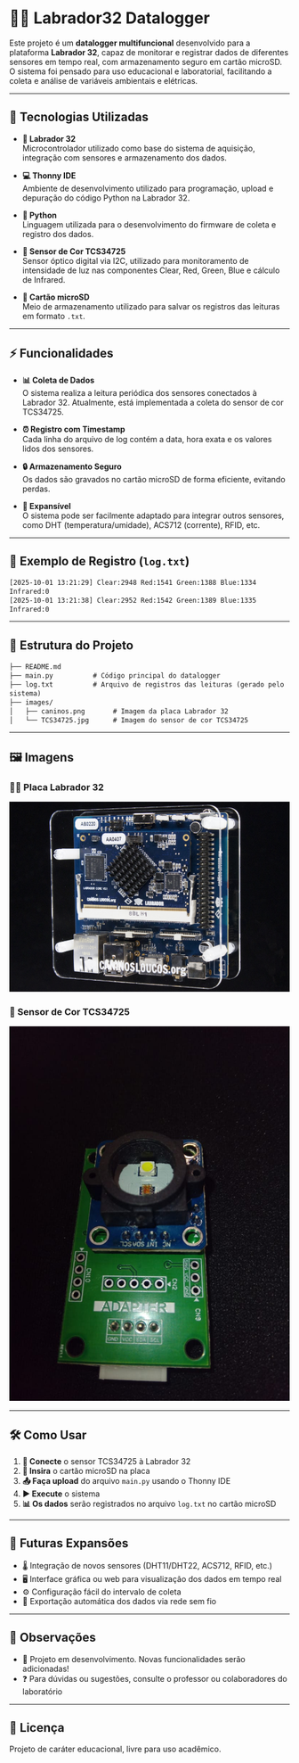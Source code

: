 # 🐕‍🦺 Labrador32 Datalogger

Este projeto é um **datalogger multifuncional** desenvolvido para a plataforma **Labrador 32**, capaz de monitorar e registrar dados de diferentes sensores em tempo real, com armazenamento seguro em cartão microSD. O sistema foi pensado para uso educacional e laboratorial, facilitando a coleta e análise de variáveis ambientais e elétricas.

---

## 🚀 Tecnologias Utilizadas

- **🔧 Labrador 32**  
  Microcontrolador utilizado como base do sistema de aquisição, integração com sensores e armazenamento dos dados.

- **💻 Thonny IDE**  
  Ambiente de desenvolvimento utilizado para programação, upload e depuração do código Python na Labrador 32.

- **🐍 Python**  
  Linguagem utilizada para o desenvolvimento do firmware de coleta e registro dos dados.

- **🎨 Sensor de Cor TCS34725**  
  Sensor óptico digital via I2C, utilizado para monitoramento de intensidade de luz nas componentes Clear, Red, Green, Blue e cálculo de Infrared.

- **💾 Cartão microSD**  
  Meio de armazenamento utilizado para salvar os registros das leituras em formato `.txt`.

---

## ⚡ Funcionalidades

- **📊 Coleta de Dados**  
  O sistema realiza a leitura periódica dos sensores conectados à Labrador 32. Atualmente, está implementada a coleta do sensor de cor TCS34725.

- **⏰ Registro com Timestamp**  
  Cada linha do arquivo de log contém a data, hora exata e os valores lidos dos sensores.

- **🔒 Armazenamento Seguro**  
  Os dados são gravados no cartão microSD de forma eficiente, evitando perdas.

- **🔧 Expansível**  
  O sistema pode ser facilmente adaptado para integrar outros sensores, como DHT (temperatura/umidade), ACS712 (corrente), RFID, etc.

---

## 📝 Exemplo de Registro (`log.txt`)

```
[2025-10-01 13:21:29] Clear:2948 Red:1541 Green:1388 Blue:1334 Infrared:0
[2025-10-01 13:21:38] Clear:2952 Red:1542 Green:1389 Blue:1335 Infrared:0
```

---

## 📁 Estrutura do Projeto

```
├── README.md
├── main.py          # Código principal do datalogger
├── log.txt          # Arquivo de registros das leituras (gerado pelo sistema)
├── images/
│   ├── caninos.png       # Imagem da placa Labrador 32
│   └── TCS34725.jpg      # Imagem do sensor de cor TCS34725
```

---

## 🖼️ Imagens

### 🐕‍🦺 Placa Labrador 32
![Placa Labrador 32](./images/caninos.png)

### 🎨 Sensor de Cor TCS34725
![Sensor TCS34725](./images/TCS34725.jpg)

---

## 🛠️ Como Usar

1. **🔌 Conecte** o sensor TCS34725 à Labrador 32
2. **💾 Insira** o cartão microSD na placa
3. **📤 Faça upload** do arquivo `main.py` usando o Thonny IDE
4. **▶️ Execute** o sistema
5. **📊 Os dados** serão registrados no arquivo `log.txt` no cartão microSD

---

## 🔮 Futuras Expansões

- 🌡️ Integração de novos sensores (DHT11/DHT22, ACS712, RFID, etc.)
- 🖥️ Interface gráfica ou web para visualização dos dados em tempo real
- ⚙️ Configuração fácil do intervalo de coleta
- 📡 Exportação automática dos dados via rede sem fio

---

## 📌 Observações

- 🚧 Projeto em desenvolvimento. Novas funcionalidades serão adicionadas!
- ❓ Para dúvidas ou sugestões, consulte o professor ou colaboradores do laboratório

---

## 📄 Licença

Projeto de caráter educacional, livre para uso acadêmico.